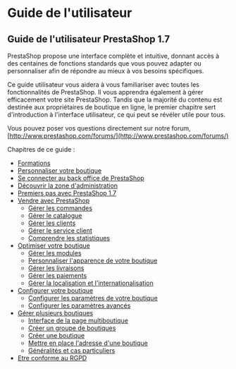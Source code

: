 # Guide de l'utilisateur

## Guide de l'utilisateur PrestaShop 1.7

PrestaShop propose une interface complète et intuitive, donnant accès à des centaines de fonctions standards que vous pouvez adapter ou personnaliser afin de répondre au mieux à vos besoins spécifiques.

Ce guide utilisateur vous aidera à vous familiariser avec toutes les fonctionnalités de PrestaShop. Il vous apprendra également à gérer efficacement votre site PrestaShop. Tandis que la majorité du contenu est destinée aux propriétaires de boutique en ligne, le premier chapitre sert d'introduction à l'interface utilisateur, ce qui peut se révéler utile pour tous.

Vous pouvez poser vos questions directement sur notre forum, [http://www.prestashop.com/forums/](http://www.prestashop.com/forums/)

Chapitres de ce guide :

* [Formations](formations.md)
* [Personnaliser votre boutique](personnaliser-votre-boutique.md)
* [Se connecter au back office de PrestaShop](se-connecter-au-back-office-de-prestashop.md)
* [Découvrir la zone d'administration](decouvrir-la-zone-dadministration.md)
* [Premiers pas avec PrestaShop 1.7](premiers-pas-avec-prestashop-1.7.md)
* [Vendre avec PrestaShop](vendre-avec-prestashop/)
  * [Gérer les commandes](vendre-avec-prestashop/gerer-les-commandes/)
  * [Gérer le catalogue](vendre-avec-prestashop/gerer-le-catalogue/)
  * [Gérer les clients](vendre-avec-prestashop/gerer-les-clients/)
  * [Gérer le service client](vendre-avec-prestashop/gerer-le-service-client/)
  * [Comprendre les statistiques](vendre-avec-prestashop/comprendre-les-statistiques.md)
* [Optimiser votre boutique](optimiser-votre-boutique/)
  * [Gérer les modules](optimiser-votre-boutique/gerer-les-modules/)
  * [Personnaliser l'apparence de votre boutique](optimiser-votre-boutique/personnaliser-lapparence-de-votre-boutique/)
  * [Gérer les livraisons](optimiser-votre-boutique/gerer-les-livraisons/)
  * [Gérer les paiements](optimiser-votre-boutique/gerer-les-paiements/)
  * [Gérer la localisation et l'internationalisation](optimiser-votre-boutique/gerer-la-localisation-et-linternationalisation/)
* [Configurer votre boutique](configurer-votre-boutique/)
  * [Configurer les paramètres de votre boutique](configurer-votre-boutique/configurer-les-parametres-de-votre-boutique/)
  * [Configurer les paramètres avancés](configurer-votre-boutique/configurer-les-parametres-avances/)
* [Gérer plusieurs boutiques](gerer-plusieurs-boutiques/)
  * [Interface de la page multiboutique](gerer-plusieurs-boutiques/interface-de-la-page-multiboutique.md)
  * [Créer un groupe de boutiques](gerer-plusieurs-boutiques/creer-un-groupe-de-boutiques.md)
  * [Créer une boutique](gerer-plusieurs-boutiques/creer-une-boutique.md)
  * [Mettre en place l'adresse d'une boutique](gerer-plusieurs-boutiques/mettre-en-place-ladresse-dune-boutique.md)
  * [Généralités et cas particuliers](gerer-plusieurs-boutiques/generalites-et-cas-particuliers.md)
* [Etre conforme au RGPD](etre-conforme-au-rgpd.md)

